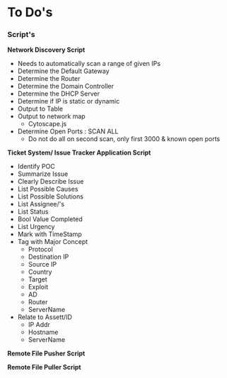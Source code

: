 # To Do's

### Script's

**Network Discovery Script**
* Needs to automatically scan a range of given IPs
* Determine the Default Gateway
* Determine the Router
* Determine the Domain Controller
* Determine the DHCP Server
* Determine if IP is static or dynamic
* Output to Table 
* Output to network map
  - Cytoscape.js
* Determine Open Ports : SCAN ALL
  - Do not do all on second scan, only first 3000 & known open ports
  
**Ticket System/ Issue Tracker Application Script**
* Identify POC
* Summarize Issue
* Clearly Describe Issue
* List Possible Causes
* List Possible Solutions
* List Assignee/'s
* List Status
* Bool Value Completed
* List Urgency
* Mark with TimeStamp
* Tag with Major Concept
  - Protocol
  - Destination IP 
  - Source IP
  - Country
  - Target
  - Exploit 
  - AD
  - Router
  - ServerName
* Relate to Assett/ID
  - IP Addr
  - Hostname
  - ServerName
  
**Remote File Pusher Script**

**Remote File Puller Script**
  
